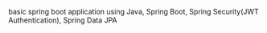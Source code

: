 basic spring boot application using Java, Spring Boot, Spring Security(JWT Authentication), Spring Data JPA
